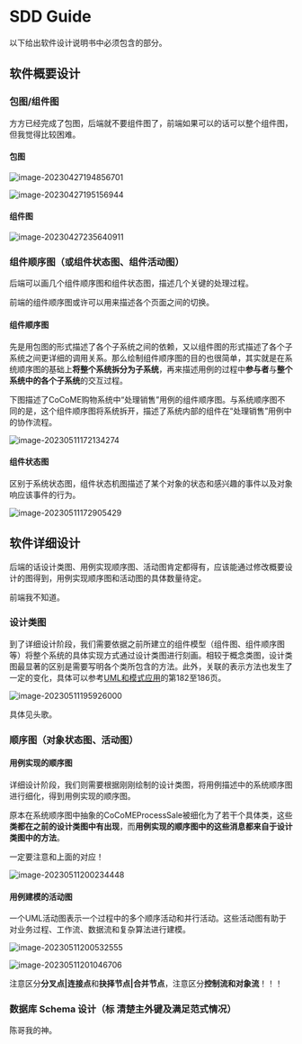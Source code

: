 # SDD Guide

以下给出软件设计说明书中必须包含的部分。

## 软件概要设计

### 包图/组件图

方方已经完成了包图，后端就不要组件图了，前端如果可以的话可以整个组件图，但我觉得比较困难。

#### 包图

![image-20230427194856701](img/SDD_guide/image-20230427194856701.png)

![image-20230427195156944](img/SDD_guide/image-20230427195156944.png)

#### 组件图

![image-20230427235640911](img/SDD_guide/image-20230427235640911.png)

### 组件顺序图（或组件状态图、组件活动图）

后端可以画几个组件顺序图和组件状态图，描述几个关键的处理过程。

前端的组件顺序图或许可以用来描述各个页面之间的切换。

#### 组件顺序图

先是用包图的形式描述了各个子系统之间的依赖，又以组件图的形式描述了各个子系统之间更详细的调用关系。那么绘制组件顺序图的目的也很简单，其实就是在系统顺序图的基础上**将整个系统拆分为子系统**，再来描述用例的过程中**参与者**与**整个系统中的各个子系统**的交互过程。

下图描述了CoCoME购物系统中“处理销售”用例的组件顺序图。与系统顺序图不同的是，这个组件顺序图将系统拆开，描述了系统内部的组件在“处理销售”用例中的协作流程。

![image-20230511172134274](img/SDD_guide/image-20230511172134274.png)

#### 组件状态图

区别于系统状态图，组件状态机图描述了某个对象的状态和感兴趣的事件以及对象响应该事件的行为。

![image-20230511172905429](img/SDD_guide/image-20230511172905429.png)

## 软件详细设计

后端的话设计类图、用例实现顺序图、活动图肯定都得有，应该能通过修改概要设计的图得到，用例实现顺序图和活动图的具体数量待定。

前端我不知道。

### 设计类图

到了详细设计阶段，我们需要依据之前所建立的组件模型（组件图、组件顺序图等）将整个系统的具体实现方式通过设计类图进行刻画。相较于概念类图，设计类图最显著的区别是需要写明各个类所包含的方法。此外，关联的表示方法也发生了一定的变化，具体可以参考[UML和模式应用](https://data.educoder.net/api/attachments/4824873?disposition=inline&filesize=33861269)的第182至186页。

![image-20230511195926000](img/SDD_guide/image-20230511195926000.png)

具体见头歌。

### 顺序图（对象状态图、活动图）

#### 用例实现的顺序图

详细设计阶段，我们则需要根据刚刚绘制的设计类图，将用例描述中的系统顺序图进行细化，得到用例实现的顺序图。

原本在系统顺序图中抽象的CoCoMEProcessSale被细化为了若干个具体类，这些**类都在之前的设计类图中有出现**，而**用例实现的顺序图中的这些消息都来自于设计类图中的方法**。

一定要注意和上面的对应！

![image-20230511200234448](img/SDD_guide/image-20230511200234448.png)

#### 用例建模的活动图

一个UML活动图表示一个过程中的多个顺序活动和并行活动。这些活动图有助于对业务过程、工作流、数据流和复杂算法进行建模。

![image-20230511200532555](img/SDD_guide/image-20230511200532555.png)

![image-20230511201046706](img/SDD_guide/image-20230511201046706.png)

注意区分**分叉点|连接点**和**抉择节点|合并节点**，注意区分**控制流和对象流**！！！

### 数据库 Schema 设计（标 清楚主外键及满足范式情况）

陈哥我的神。